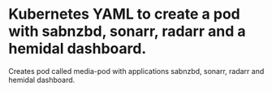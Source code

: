 # Kubernetes YAML to create a pod with sabnzbd, sonarr, radarr and a hemidal dashboard.
Creates pod called media-pod with applications sabnzbd, sonarr, radarr and hemidal dashboard.